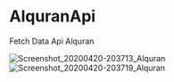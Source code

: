# AlquranApi
Fetch Data Api Alquran




![Screenshot_20200420-203713_Alquran](https://user-images.githubusercontent.com/12223570/79758496-ad33ef00-8347-11ea-81f3-9c72637c1780.jpg)
![Screenshot_20200420-203719_Alquran](https://user-images.githubusercontent.com/12223570/79758501-ae651c00-8347-11ea-87fc-636f98110cb7.jpg)
